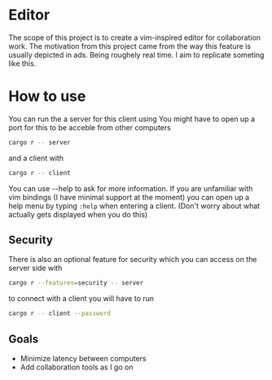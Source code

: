 # Editor
The scope of this project is to create a vim-inspired editor for collaboration work. The motivation from this project came from the way this feature is usually depicted in ads. Being roughely real time. I aim to replicate someting like this.

# How to use
You can run the a server for this client using 
You might have to open up a port for this to be acceble from other computers
```sh
cargo r -- server
```
and a client with
```sh
cargo r -- client
```
You can use --help to ask for more information.
If you are unfamiliar with vim bindings (I have minimal support at the moment) you can open up a help menu by typing `:help` when entering a client. (Don't worry about what actually gets displayed when you do this)
## Security
There is also an optional feature for security which you can access on the server side with
```sh
cargo r --features=security -- server
```
to connect with a client you will have to run
```sh
cargo r -- client --password
```



## Goals
- Minimize latency between computers
- Add collaboration tools as I go on
